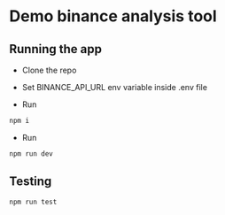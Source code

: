 # Demo binance analysis tool

## Running the app

- Clone the repo
- Set BINANCE_API_URL env variable inside .env file

- Run

```sh
npm i
```

- Run

```sh
npm run dev
```

## Testing

```sh
npm run test
```
